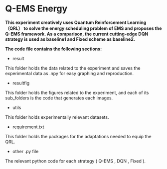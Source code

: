 # Q-EMS Energy

**This experiment creatively uses Quantum Reinforcement Learning （QRL） to solve the energy scheduling problem of EMS and proposes the Q-EMS framework. As a comparison, the current cutting-edge DQN strategy is used as baseline1 and Fixed scheme as baseline2.**

**The code file contains the following sections:**

- result

This folder holds the data related to the experiment and saves the experimental data as .npy for easy graphing and reproduction.

- resultfig

This folder holds the figures related to the experiment, and each of its sub_folders is the code that generates each images.

- utils

This folder holds experimentally relevant datasets.

- requirement.txt

This folder holds the packages for the adaptations needed to equip the QRL.

- other .py file

The relevant python code for each strategy ( Q-EMS , DQN , Fixed ). 



